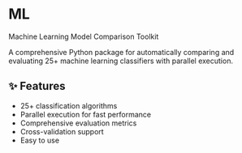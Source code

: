 # ML

Machine Learning Model Comparison Toolkit

A comprehensive Python package for automatically comparing and evaluating 25+ machine learning classifiers with parallel execution.

## ✨ Features
- 25+ classification algorithms
- Parallel execution for fast performance
- Comprehensive evaluation metrics
- Cross-validation support
- Easy to use
